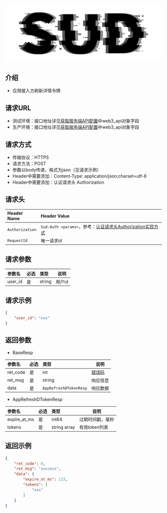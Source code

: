![SUD](../../app/Resource/logo.png)

## 介绍

- 应用接入方刷新详情令牌

## 请求URL

- 测试环境：接口地址详见[获取服务端API配置](../../app/Server/ServerSDKAPI/ObtainServerEndAPIConfigurations.md)中web3_api对象字段
- 生产环境：接口地址详见[获取服务端API配置](../../app/Server/ServerSDKAPI/ObtainServerEndAPIConfigurations.md)中web3_api对象字段

## 请求方式

- 传输协议：HTTPS
- 请求方法：POST
- 参数以body传递，格式为json（见请求示例）
- Header中需要添加：Content-Type: application/json;charset=utf-8
- Header中需要添加：认证请求头 Authorization

## 请求头

| Header Name     | Header Value                                                                                               |
|:----------------|:-----------------------------------------------------------------------------------------------------------|
| `Authorization` | `Sud-Auth <params>`，参考：[认证请求头Authorization实现方式](../../app/Server/ServerSDKAPI/AuthorizationDescription.md) |
| `RequestId`     | 唯一请求id                                                                                                     |

## 请求参数

| 参数名     | 必选  | 类型     | 说明   |
|:--------|:----|:-------|------|
| user_id | 是   | string | 用户id |

## 请求示例

```json
{
    "user_id": "xxx"
}
```

## 返回参数

- BaseResp

| 参数名      | 必选  | 类型                     | 说明                  |
|:---------|:----|:-----------------------|---------------------|
| ret_code | 是   | int                    | [错误码](./RetCode.md) |
| ret_msg  | 是   | string                 | 响应信息                |
| data     | 是   | `AppRefreshDTokenResp` | 响应数据                |

- AppRefreshDTokenResp

| 参数名          | 必选  | 类型           | 说明        |
|:-------------|:----|:-------------|-----------|
| expire_at_ms | 是   | int64        | 过期时间戳，毫秒  |
| tokens       | 是   | string array | 有效token列表 |

## 返回示例

```json
{
    "ret_code": 0,
    "ret_msg": "success",
    "data": {
        "expire_at_ms": 123,
		"tokens": [
			"xxx"
		]
    }
}
```